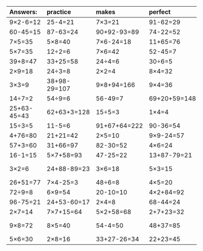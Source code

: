 | Answers: | practice | makes | perfect | ! |
| :--- | :--- | :--- | :--- | :--- |
| 9×2-6=12 | 25-4=21 | 7×3=21 | 91-62=29 | 18÷9=2 | 
| 60-45=15 | 87-63=24 | 90+92-93=89 | 74-22=52 | 25+5=30 | 
| 7×5=35 | 5×8=40 | 7×6-24=18 | 11+65=76 | 75-57=18 | 
| 5×7=35 | 12÷2=6 | 7×6=42 | 52-45=7 | 3×2-2=4 | 
| 39+8=47 | 33+25=58 | 24÷4=6 | 30÷6=5 | 9×3=27 | 
| 2×9=18 | 24÷3=8 | 2×2=4 | 8×4=32 | 5×4=20 | 
| 3×3=9 | 38+98-29=107 | 9×8+94=166 | 9×4=36 | 4+4=8 | 
| 14÷7=2 | 54÷9=6 | 56-49=7 | 69+20+59=148 | 9×9=81 | 
| 25+63-45=43 | 62+63+3=128 | 15÷5=3 | 1×4=4 | 3×8=24 | 
| 15÷3=5 | 11-5=6 | 91+67+64=222 | 90-36=54 | 68+9=77 | 
| 4+76=80 | 21+21=42 | 2×5=10 | 9×9-24=57 | 10+26=36 | 
| 57+3=60 | 31+66=97 | 82-30=52 | 4×6=24 | 10÷5=2 | 
| 16-1=15 | 5×7+58=93 | 47-25=22 | 13+87-79=21 | 8×2-3=13 | 
| 3×2=6 | 24+88-89=23 | 3×6=18 | 5×3=15 | 26+29-54=1 | 
| 26+51=77 | 7×4-25=3 | 48÷6=8 | 4×5=20 | 4×9=36 | 
| 72÷9=8 | 6×9=54 | 20-10=10 | 4×2+84=92 | 27-8=19 | 
| 96-75=21 | 24+53-60=17 | 2×4=8 | 68-44=24 | 68+12=80 | 
| 2×7=14 | 7×7+15=64 | 5×2+58=68 | 2+7+23=32 | 6×2=12 | 
| 9×8=72 | 8×5=40 | 54-4=50 | 48+37=85 | 50+91-51=90 | 
| 5×6=30 | 2×8=16 | 33+27-26=34 | 22+23=45 | 8×3=24 | 
